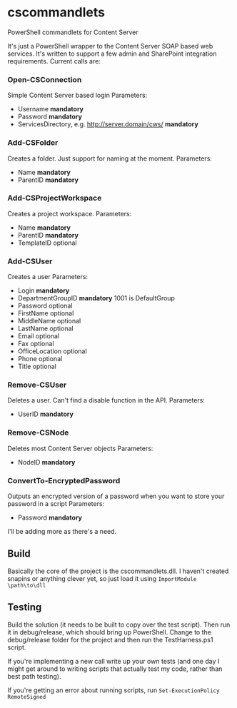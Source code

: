 cscommandlets
=============

PowerShell commandlets for Content Server

It's just a PowerShell wrapper to the Content Server SOAP based web services. It's written to support a few admin and SharePoint integration requirements. Current calls are:

### Open-CSConnection
Simple Content Server based login
Parameters:
- Username **mandatory**
- Password **mandatory**
- ServicesDirectory, e.g. http://server.domain/cws/ **mandatory**

### Add-CSFolder
Creates a folder. Just support for naming at the moment.
Parameters:
- Name **mandatory**
- ParentID **mandatory**

### Add-CSProjectWorkspace
Creates a project workspace.
Parameters:
- Name **mandatory**
- ParentID **mandatory**
- TemplateID optional

### Add-CSUser
Creates a user
Parameters:
- Login **mandatory**
- DepartmentGroupID **mandatory** 1001 is DefaultGroup
- Password optional
- FirstName optional
- MiddleName optional
- LastName optional
- Email optional
- Fax optional
- OfficeLocation optional
- Phone optional
- Title optional

### Remove-CSUser
Deletes a user. Can't find a disable function in the API.
Parameters:
- UserID **mandatory**

### Remove-CSNode
Deletes most Content Server objects
Parameters:
- NodeID **mandatory**

### ConvertTo-EncryptedPassword
Outputs an encrypted version of a password when you want to store your password in a script
Parameters:
- Password **mandatory**

I'll be adding more as there's a need.

Build
-------
Basically the core of the project is the cscommandlets.dll. I haven't created snapins or anything clever yet, so just load it using `ImportModule \path\to\dll`

Testing
-------
Build the solution (it needs to be built to copy over the test script). Then run it in debug/release, which should bring up PowerShell. Change to the debug/release folder for the project and then run the TestHarness.ps1 script.

If you're implementing a new call write up your own tests (and one day I might get around to writing scripts that actually test my code, rather than best path testing).

If you're getting an error about running scripts, run `Set-ExecutionPolicy RemoteSigned`